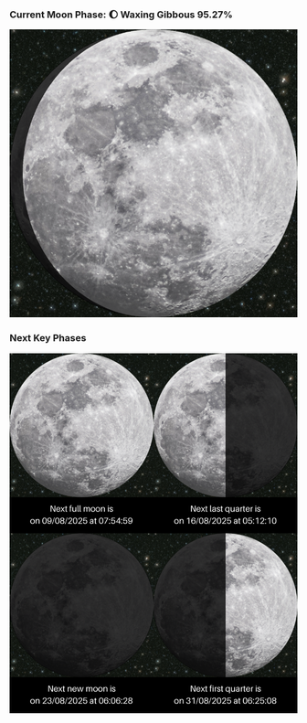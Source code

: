 ### Current Moon Phase: 🌔 Waxing Gibbous 95.27%
![Moon Phase](moonphase.png)
### Next Key Phases
![Gallery](gallery.png)